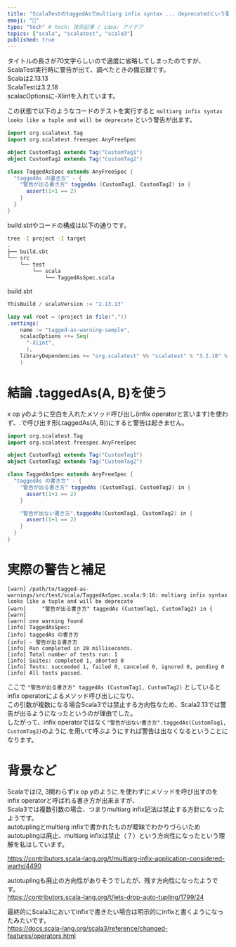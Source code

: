 ```yaml
---
title: "ScalaTestのtaggedAsでmultiarg infix syntax ... deprecatedという警告が出る"
emoji: "👏"
type: "tech" # tech: 技術記事 / idea: アイデア
topics: ["scala", "scalatest", "scala3"]
published: true
---
```


タイトルの長さが70文字らしいので適度に省略してしまったのですが、ScalaTest実行時に警告が出て、調べたときの備忘録です。  
Scalaは2.13.13  
ScalaTestは3.2.18  
scalacOptionsに-Xlintを入れています。  

この状態で以下のようなコードのテストを実行すると `multiarg infix syntax looks like a tuple and will be deprecate` という警告が出ます。  

```scala
import org.scalatest.Tag
import org.scalatest.freespec.AnyFreeSpec

object CustomTag1 extends Tag("CustomTag1")
object CustomTag2 extends Tag("CustomTag2")

class TaggedAsSpec extends AnyFreeSpec {
  "taggedAs の書き方" - {
    "警告が出る書き方" taggedAs (CustomTag1, CustomTag2) in {
      assert(1+1 == 2)
    }
  }
}
```

build.sbtやコードの構成は以下の通りです。  

```zsh
tree -I project -I target
.
├── build.sbt
└── src
    └── test
        └── scala
            └── TaggedAsSpec.scala
```

build.sbt  

```sbt
ThisBuild / scalaVersion := "2.13.13"

lazy val root = (project in file("."))
.settings(
    name := "tagged-as-warning-sample",
    scalacOptions ++= Seq(
      "-Xlint",
      ),
    libraryDependencies += "org.scalatest" %% "scalatest" % "3.2.18" % Test
    )
```

# 結論 .taggedAs(A, B)を使う

x op yのように空白を入れたメソッド呼び出し(infix operatorと言います)を使わず、.で呼び出す形(.taggedAs(A, B))にすると警告は起きません。  

```scala
import org.scalatest.Tag
import org.scalatest.freespec.AnyFreeSpec

object CustomTag1 extends Tag("CustomTag1")
object CustomTag2 extends Tag("CustomTag2")

class TaggedAsSpec extends AnyFreeSpec {
  "taggedAs の書き方" - {
    "警告が出る書き方" taggedAs (CustomTag1, CustomTag2) in {
      assert(1+1 == 2)
    }

    "警告が出ない書き方".taggedAs(CustomTag1, CustomTag2) in {
      assert(1+1 == 2)
    }
  }
}
```

# 実際の警告と補足

```
[warn] /path/to/tagged-as-warnings/src/test/scala/TaggedAsSpec.scala:9:16: multiarg infix syntax looks like a tuple and will be deprecate
[warn]     "警告が出る書き方" taggedAs (CustomTag1, CustomTag2) in {
[warn]                ^
[warn] one warning found
[info] TaggedAsSpec:
[info] taggedAs の書き方
[info] - 警告が出る書き方
[info] Run completed in 28 milliseconds.
[info] Total number of tests run: 1
[info] Suites: completed 1, aborted 0
[info] Tests: succeeded 1, failed 0, canceled 0, ignored 0, pending 0
[info] All tests passed.
```

ここで `"警告が出る書き方" taggedAs (CustomTag1, CustomTag2)` としているとinfix operatorによるメソッド呼び出しになり、  
この引数が複数になる場合Scala3では禁止する方向性なため、Scala2.13では警告が出るようになったというのが理由でした。  
したがって、infix operatorではなく`"警告が出ない書き方".taggedAs(CustomTag1, CustomTag2)`のように.を用いて呼ぶようにすれば警告は出なくなるということになります。  


# 背景など

Scalaでは(2, 3関わらず)x op yのように.を使わずにメソッドを呼び出すのをinfix operatorと呼ばれる書き方が出来ますが、  
Scala3では複数引数の場合、つまりmultiarg infix記法は禁止する方針になったようです。  
autotuplingとmultiarg infixで書かれたものが曖昧でわかりづらいためautotuplingは廃止、multiarg infixは禁止（？）という方向性になったという理解を私はしています。  

https://contributors.scala-lang.org/t/multiarg-infix-application-considered-warty/4490

autotuplingも廃止の方向性がありそうでしたが、残す方向性になったようです。  
https://contributors.scala-lang.org/t/lets-drop-auto-tupling/1799/24

最終的にScala3においてinfixで書きたい場合は明示的にinfixと書くようになったみたいです。  
https://docs.scala-lang.org/scala3/reference/changed-features/operators.html


